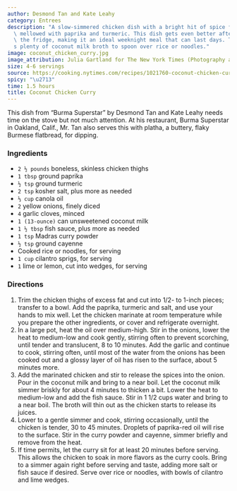 ```yaml
---
author: Desmond Tan and Kate Leahy
category: Entrees
description: "A slow-simmered chicken dish with a bright hit of spice from curry powder,\
  \ mellowed with paprika and turmeric. This dish gets even better after resting in\
  \ the fridge, making it an ideal weeknight meal that can last days. There\u2019\
  s plenty of coconut milk broth to spoon over rice or noodles."
image: coconut_chicken_curry.jpg
image_attribution: Julia Gartland for The New York Times (Photography and Styling)
size: 4-6 servings
source: https://cooking.nytimes.com/recipes/1021760-coconut-chicken-curryundefined
spicy: "\u2713"
time: 1.5 hours
title: Coconut Chicken Curry
---
```

This dish from “Burma Superstar” by Desmond Tan and Kate Leahy needs time on the stove but not much attention. At his restaurant, Burma Superstar in Oakland, Calif., Mr. Tan also serves this with platha, a buttery, flaky Burmese flatbread, for dipping.

### Ingredients

* `2 ½ pounds` boneless, skinless chicken thighs 
* `1 tbsp` ground paprika 
* `½ tsp` ground turmeric 
* `2 tsp` kosher salt, plus more as needed 
* `⅓ cup` canola oil 
* `2` yellow onions, finely diced 
* `4` garlic cloves, minced 
* `1 (13-ounce)` can unsweetened coconut milk 
* `1 ½ tbsp` fish sauce, plus more as needed 
* `1 tsp` Madras curry powder 
* `½ tsp` ground cayenne 
* Cooked rice or noodles, for serving 
* `1 cup` cilantro sprigs, for serving 
* `1` lime or lemon, cut into wedges, for serving 

### Directions

1. Trim the chicken thighs of excess fat and cut into 1/2- to 1-inch pieces; transfer to a bowl. Add the paprika, turmeric and salt, and use your hands to mix well. Let the chicken marinate at room temperature while you prepare the other ingredients, or cover and refrigerate overnight.
2. In a large pot, heat the oil over medium-high. Stir in the onions, lower the heat to medium-low and cook gently, stirring often to prevent scorching, until tender and translucent, 8 to 10 minutes. Add the garlic and continue to cook, stirring often, until most of the water from the onions has been cooked out and a glossy layer of oil has risen to the surface, about 5 minutes more.
3. Add the marinated chicken and stir to release the spices into the onion. Pour in the coconut milk and bring to a near boil. Let the coconut milk simmer briskly for about 4 minutes to thicken a bit. Lower the heat to medium-low and add the fish sauce. Stir in 1 1/2 cups water and bring to a near boil. The broth will thin out as the chicken starts to release its juices.
4. Lower to a gentle simmer and cook, stirring occasionally, until the chicken is tender, 30 to 45 minutes. Droplets of paprika-red oil will rise to the surface. Stir in the curry powder and cayenne, simmer briefly and remove from the heat.
5. If time permits, let the curry sit for at least 20 minutes before serving. This allows the chicken to soak in more flavors as the curry cools. Bring to a simmer again right before serving and taste, adding more salt or fish sauce if desired. Serve over rice or noodles, with bowls of cilantro and lime wedges.